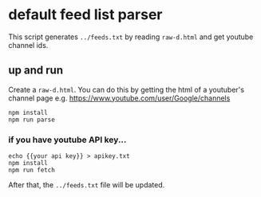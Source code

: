 # default feed list parser

This script generates `../feeds.txt` by reading `raw-d.html` and get youtube channel ids.

## up and run 

Create a `raw-d.html`. You can do this by getting the html of a youtuber's channel page e.g. https://www.youtube.com/user/Google/channels

```
npm install
npm run parse
```

### if you have youtube API key...

```
echo {{your api key}} > apikey.txt
npm install
npm run fetch
```

After that, the `../feeds.txt` file will be updated.